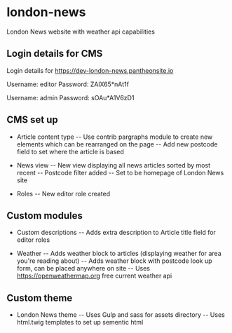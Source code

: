 # london-news
London News website with weather api capabilities

## Login details for CMS
Login details for https://dev-london-news.pantheonsite.io

Username: editor
Password: ZAlX65*nAt1f

Username: admin
Password: sOAu*A1V6zD1

## CMS set up
- Article content type
-- Use contrib pargraphs module to create new elements which can be rearranged on the page
-- Add new postcode field to set where the article is based

- News view
-- New view displaying all news articles sorted by most recent
-- Postcode filter added
-- Set to be homepage of London News site

- Roles
-- New editor role created

## Custom modules
- Custom descriptions
-- Adds extra description to Article title field for editor roles

- Weather
-- Adds weather block to articles (displaying weather for area you're reading about)
-- Adds weather block with postcode look up form, can be placed anywhere on site
-- Uses https://openweathermap.org free current weather api

## Custom theme
- London News theme
-- Uses Gulp and sass for assets directory
-- Uses html.twig templates to set up sementic html

